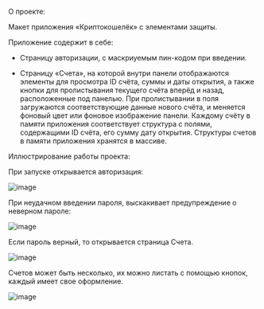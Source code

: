О проекте:

Макет приложения «Криптокошелёк» с элементами защиты.


Приложение содержит в себе:

- Страницу авторизации, с маскриуемым пин-кодом при введении.

- Страницу «Счета», на которой внутри панели отображаются элементы для просмотра ID счёта, суммы и даты открытия, а также кнопки для пролистывания текущего счёта вперёд и назад, расположенные под панелью. При пролистывании в поля загружаются соответствующие данные нового счёта, и меняется фоновый цвет или фоновое изображение панели. Каждому счёту в памяти приложения соответствует структура с полями, содержащими ID счёта, его сумму дату открытия.
Структуры счетов в памяти приложения хранятся в массиве.

Иллюстрирование работы проекта:

При запуске открывается авторизация:

![image](https://github.com/BreadOwl/201_351_Igumnova_ex/assets/71919494/4fcb23d2-f376-4054-867d-28a7b478711c)


При неудачном введении пароля, выскакивает предупреждение о неверном пароле:

![image](https://github.com/BreadOwl/201_351_Igumnova_ex/assets/71919494/18f54cdf-d43d-4c92-9ef0-a291140df5bc)


Если пароль верный, то открывается страница Счета.

![image](https://github.com/BreadOwl/201_351_Igumnova_ex/assets/71919494/ae1be3ab-0a2b-4518-8f4a-99b4f3b26842)



Счетов может быть несколько, их можно листать с помощью кнопок, каждый имеет свое оформление.

![image](https://github.com/BreadOwl/201_351_Igumnova_ex/assets/71919494/7183ecd0-fc4a-4cc9-b846-985b1fda3b2c)

